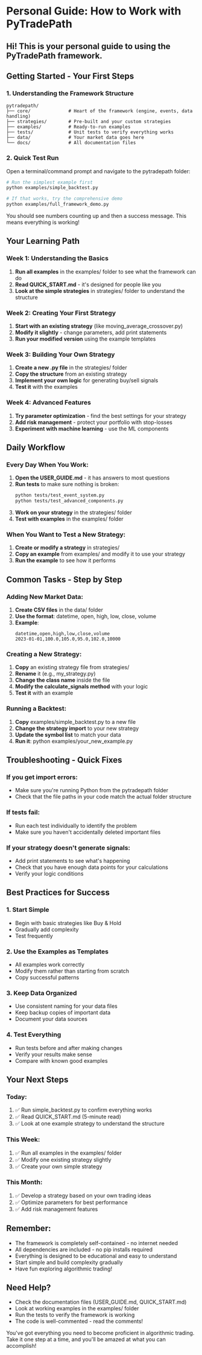 # Personal Guide: How to Work with PyTradePath

## Hi! This is your personal guide to using the PyTradePath framework.

## Getting Started - Your First Steps

### 1. Understanding the Framework Structure
```
pytradepath/
├── core/              # Heart of the framework (engine, events, data handling)
├── strategies/        # Pre-built and your custom strategies
├── examples/          # Ready-to-run examples
├── tests/             # Unit tests to verify everything works
├── data/              # Your market data goes here
└── docs/              # All documentation files
```

### 2. Quick Test Run
Open a terminal/command prompt and navigate to the pytradepath folder:

```bash
# Run the simplest example first
python examples/simple_backtest.py

# If that works, try the comprehensive demo
python examples/full_framework_demo.py
```

You should see numbers counting up and then a success message. This means everything is working!

## Your Learning Path

### Week 1: Understanding the Basics
1. **Run all examples** in the examples/ folder to see what the framework can do
2. **Read QUICK_START.md** - it's designed for people like you
3. **Look at the simple strategies** in strategies/ folder to understand the structure

### Week 2: Creating Your First Strategy
1. **Start with an existing strategy** (like moving_average_crossover.py)
2. **Modify it slightly** - change parameters, add print statements
3. **Run your modified version** using the example templates

### Week 3: Building Your Own Strategy
1. **Create a new .py file** in the strategies/ folder
2. **Copy the structure** from an existing strategy
3. **Implement your own logic** for generating buy/sell signals
4. **Test it** with the examples

### Week 4: Advanced Features
1. **Try parameter optimization** - find the best settings for your strategy
2. **Add risk management** - protect your portfolio with stop-losses
3. **Experiment with machine learning** - use the ML components

## Daily Workflow

### Every Day When You Work:
1. **Open the USER_GUIDE.md** - it has answers to most questions
2. **Run tests** to make sure nothing is broken:
   ```bash
   python tests/test_event_system.py
   python tests/test_advanced_components.py
   ```
3. **Work on your strategy** in the strategies/ folder
4. **Test with examples** in the examples/ folder

### When You Want to Test a New Strategy:
1. **Create or modify a strategy** in strategies/
2. **Copy an example** from examples/ and modify it to use your strategy
3. **Run the example** to see how it performs

## Common Tasks - Step by Step

### Adding New Market Data:
1. **Create CSV files** in the data/ folder
2. **Use the format**: datetime, open, high, low, close, volume
3. **Example**:
   ```
   datetime,open,high,low,close,volume
   2023-01-01,100.0,105.0,95.0,102.0,10000
   ```

### Creating a New Strategy:
1. **Copy** an existing strategy file from strategies/
2. **Rename** it (e.g., my_strategy.py)
3. **Change the class name** inside the file
4. **Modify the calculate_signals method** with your logic
5. **Test it** with an example

### Running a Backtest:
1. **Copy** examples/simple_backtest.py to a new file
2. **Change the strategy import** to your new strategy
3. **Update the symbol list** to match your data
4. **Run it**: python examples/your_new_example.py

## Troubleshooting - Quick Fixes

### If you get import errors:
- Make sure you're running Python from the pytradepath folder
- Check that the file paths in your code match the actual folder structure

### If tests fail:
- Run each test individually to identify the problem
- Make sure you haven't accidentally deleted important files

### If your strategy doesn't generate signals:
- Add print statements to see what's happening
- Check that you have enough data points for your calculations
- Verify your logic conditions

## Best Practices for Success

### 1. Start Simple
- Begin with basic strategies like Buy & Hold
- Gradually add complexity
- Test frequently

### 2. Use the Examples as Templates
- All examples work correctly
- Modify them rather than starting from scratch
- Copy successful patterns

### 3. Keep Data Organized
- Use consistent naming for your data files
- Keep backup copies of important data
- Document your data sources

### 4. Test Everything
- Run tests before and after making changes
- Verify your results make sense
- Compare with known good examples

## Your Next Steps

### Today:
1. ✅ Run simple_backtest.py to confirm everything works
2. ✅ Read QUICK_START.md (5-minute read)
3. ✅ Look at one example strategy to understand the structure

### This Week:
1. ✅ Run all examples in the examples/ folder
2. ✅ Modify one existing strategy slightly
3. ✅ Create your own simple strategy

### This Month:
1. ✅ Develop a strategy based on your own trading ideas
2. ✅ Optimize parameters for best performance
3. ✅ Add risk management features

## Remember:
- The framework is completely self-contained - no internet needed
- All dependencies are included - no pip installs required
- Everything is designed to be educational and easy to understand
- Start simple and build complexity gradually
- Have fun exploring algorithmic trading!

## Need Help?
- Check the documentation files (USER_GUIDE.md, QUICK_START.md)
- Look at working examples in the examples/ folder
- Run the tests to verify the framework is working
- The code is well-commented - read the comments!

You've got everything you need to become proficient in algorithmic trading. Take it one step at a time, and you'll be amazed at what you can accomplish!